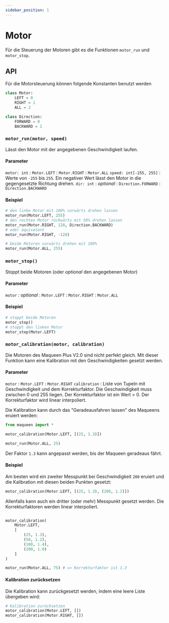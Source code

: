 ```yaml
---
sidebar_position: 1
---
```

# Motor

Für die Steuerung der Motoren gibt es die Funktionen `motor_run` und `motor_stop`.

## API

Für die Motorsteuerung können folgende Konstanten benutzt werden

```py
class Motor:
    LEFT = 0
    RIGHT = 1
    ALL = 2

class Direction:
    FORWARD = 0
    BACKWARD = 1
```

### `motor_run(motor, speed)`
Lässt den Motor mit der angegebenen Geschwindigkeit laufen.

#### Parameter
`motor: int`
: `Motor.LEFT`
: `Motor.RIGHT`
: `Motor.ALL`
`speed: int[-255, 255]`
: Werte von `-255` bis `255`. Ein negativer Wert lässt den Motor in die gegengesetzte Richtung drehen.
`dir: int`
: *optional*
: `Direction.FORWARD`
: `Direction.BACKWARD`

#### Beispiel

```py
# den linke Motor mit 100% vorwärts drehen lassen
motor_run(Motor.LEFT, 255)
# den rechten Motor rückwärts mit 50% drehen lassen
motor_run(Motor.RIGHT, 128, Direction.BACKWARD)
# oder äquivalent
motor_run(Motor.RIGHT, -128)

# beide Motoren vorwärts drehen mit 100%
motor_run(Motor.ALL, 255)
```

### `motor_stop()`

Stoppt beide Motoren (oder *optional* den angegebenen Motor)

#### Parameter
`motor`
: *optional*
: `Motor.LEFT`
: `Motor.RIGHT`
: `Motor.ALL`

#### Beispiel
```py
# stoppt beide Motoren
motor_stop()
# stoppt den linken Motor
motor_stop(Motor.LEFT)
```

### `motor_calibration(motor, calibration)`

Die Motoren des Maqueen Plus V2.0 sind nicht perfekt gleich. Mit dieser Funktion kann eine Kalibration mit den Geschwindigkeiten gesetzt werden.
#### Parameter
`motor`
: `Motor.LEFT`
: `Motor.RIGHT`
`calibration`
: Liste von Tupeln mit Geschwindigkeit und dem Korrekturfaktor. Die Geschwindigkeit muss zwischen 0 und 255 liegen. Der Korrekturfaktor ist ein Wert > 0. Der Korrekturfaktor wird linear interpoliert.

Die Kalibration kann durch das "Geradeausfahren lassen" des Maqueens eruiert werden:

```py	
from maqueen import *

motor_calibration(Motor.LEFT, [(25, 1.3)])

motor_run(Motor.ALL, 25)
```
Der Faktor `1.3` kann angepasst werden, bis der Maqueen geradeaus fährt.

#### Beispiel

Am besten wird ein zweiter Messpunkt bei Geschwindigkeit `200` eruiert und die Kalibration mit diesen beiden Punkten gesetzt:

```py
motor_calibration(Motor.LEFT, [(25, 1.3), (200, 1.2)])
```

Allenfalls kann auch ein dritter (oder mehr) Messpunkt gesetzt werden. Die Korrekturfaktoren werden linear interpoliert.

```py

motor_calibration(
    Motor.LEFT,
    [
        (25, 1.3), 
        (50, 1.2), 
        (100, 1.4), 
        (200, 1.0)
    ]
)

motor_run(Motor.ALL, 75) # => Korrekturfaktor ist 1.3
```

#### Kalibration zurücksetzen
Die Kalibration kann zurückgesetzt werden, indem eine leere Liste übergeben wird:

```py
# Kalibration zurücksetzen
motor_calibration(Motor.LEFT, [])
motor_calibration(Motor.RIGHT, [])
```